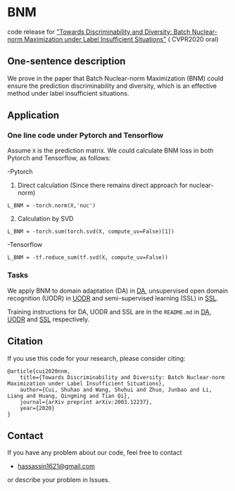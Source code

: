 # BNM
code release for ["Towards Discriminability and Diversity: Batch Nuclear-norm Maximization under Label Insufficient Situations"](https://arxiv.org/abs/2003.12237) ( CVPR2020 oral)

## One-sentence description
We prove in the paper that Batch Nuclear-norm Maximization (BNM) could ensure the prediction discriminability and diversity, which is an effective method under label insufficient situations.

## Application

### One line code under Pytorch and Tensorflow

Assume `X` is the prediction matrix. We could calculate BNM loss in both Pytorch and Tensorflow, as follows:
 
-Pytorch

1. Direct calculation (Since there remains direct approach for nuclear-norm)
```
L_BNM = -torch.norm(X,'nuc')
```
2. Calculation by SVD
```
L_BNM = -torch.sum(torch.svd(X, compute_uv=False)[1])
```
-Tensorflow
```
L_BNM = -tf.reduce_sum(tf.svd(X, compute_uv=False))
```

### Tasks
We apply BNM to domain adaptation (DA) in [DA](DA), unsupervised open domain recognition (UODR) in [UODR](UODR) and semi-supervised learning (SSL) in [SSL](SSL).

Training instructions for DA, UODR and SSL are in the `README.md` in [DA](DA), [UODR](UODR) and [SSL](SSL) respectively.

## Citation
If you use this code for your research, please consider citing:
```
@article{cui2020nnm,
	title={Towards Discriminability and Diversity: Batch Nuclear-norm Maximization under Label Insufficient Situations},
	author={Cui, Shuhao and Wang, Shuhui and Zhuo, Junbao and Li, Liang and Huang, Qingming and Tian Qi},
	journal={arXiv preprint arXiv:2003.12237},
	year={2020} 
}
```

<!-- @inproceedings{cui2020bnm,
  title={Towards Discriminability and Diversity: Batch Nuclear-norm Maximization under Label Insufficient Situations},
  author={Cui, Shuhao and Wang, Shuhui and Zhuo, Junbao and Li, Liang and Huang, Qingming and Tian Qi},
  booktitle={Proceedings of the IEEE Conference on Computer Vision and Pattern Recognition},
  year={2020}
} -->
## Contact
If you have any problem about our code, feel free to contact
- hassassin1621@gmail.com

or describe your problem in Issues.

